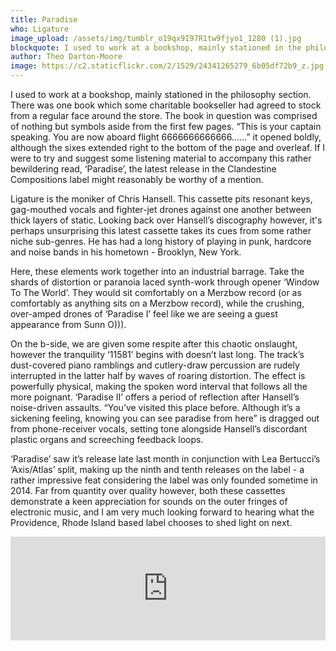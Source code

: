 ```yaml
---
title: Paradise
who: Ligature
image_upload: /assets/img/tumblr_o19qx9I97R1tw9fjyo1_1280 (1).jpg
blockquote: I used to work at a bookshop, mainly stationed in the philosophy section. There was one book there which some charitable bookseller had agreed to stock from a regular face around the store which was comprised of nothing but symbols aside from the first few pages. “This is your captain speaking. You are now aboard flight 6666666666666……” it opened boldly, although the sixes extended right to the bottom of the page and overleaf. If I were to try and suggest some listening material to accompany this rather bewildering read, ‘Paradise’, the latest release in the Clandestine Compositions label might reasonably be worthy of a mention.
author: Theo Darton-Moore
image: https://c2.staticflickr.com/2/1529/24341265279_6b05df72b9_z.jpg
---
```

I used to work at a bookshop, mainly stationed in the philosophy section. There was one book which some charitable bookseller had agreed to stock from a regular face around the store. The book in question was comprised of nothing but symbols aside from the first few pages. “This is your captain speaking. You are now aboard flight 6666666666666……” it opened boldly, although the sixes extended right to the bottom of the page and overleaf. If I were to try and suggest some listening material to accompany this rather bewildering read, ‘Paradise’, the latest release in the Clandestine Compositions label might reasonably be worthy of a mention.

Ligature is the moniker of Chris Hansell. This cassette pits resonant keys, gag-mouthed vocals and fighter-jet drones against one another between thick layers of static. Looking back over Hansell’s discography however, it's perhaps unsurprising this latest cassette takes its cues from some rather niche sub-genres. He has had a long history of playing in punk, hardcore and noise bands in his hometown - Brooklyn, New York.

Here, these elements work together into an industrial barrage. Take the shards of distortion or paranoia laced synth-work through opener ‘Window To The World’. They would sit comfortably on a Merzbow record (or as comfortably as anything sits on a Merzbow record), while the crushing, over-amped drones of ‘Paradise I’ feel like we are seeing a guest appearance from Sunn O))).

On the b-side, we are given some respite after this chaotic onslaught, however the tranquility ‘11581’ begins with doesn’t last long. The track’s dust-covered piano ramblings and cutlery-draw percussion are rudely interrupted in the latter half by waves of roaring distortion. The effect is powerfully physical, making the spoken word interval that follows all the more poignant. ‘Paradise II’ offers a period of reflection after Hansell’s noise-driven assaults. “You’ve visited this place before. Although it’s a sickening feeling, knowing you can see paradise from here” is dragged out from phone-receiver vocals, setting tone alongside Hansell’s discordant plastic organs and screeching feedback loops.

‘Paradise’ saw it’s release late last month in conjunction with Lea Bertucci’s ‘Axis/Atlas’ split, making up the ninth and tenth releases on the label - a rather impressive feat considering the label was only founded sometime in 2014. Far from quantity over quality however, both these cassettes demonstrate a keen appreciation for sounds on the outer fringes of electronic music, and I am very much looking forward to hearing what the Providence, Rhode Island based label chooses to shed light on next.

<iframe width="100%" height="166" scrolling="no" frameborder="no" src="https://w.soundcloud.com/player/?url=https%3A//api.soundcloud.com/tracks/222944026&color=ff5500&auto_play=false&hide_related=false&show_comments=true&show_user=true&show_reposts=false"></iframe>